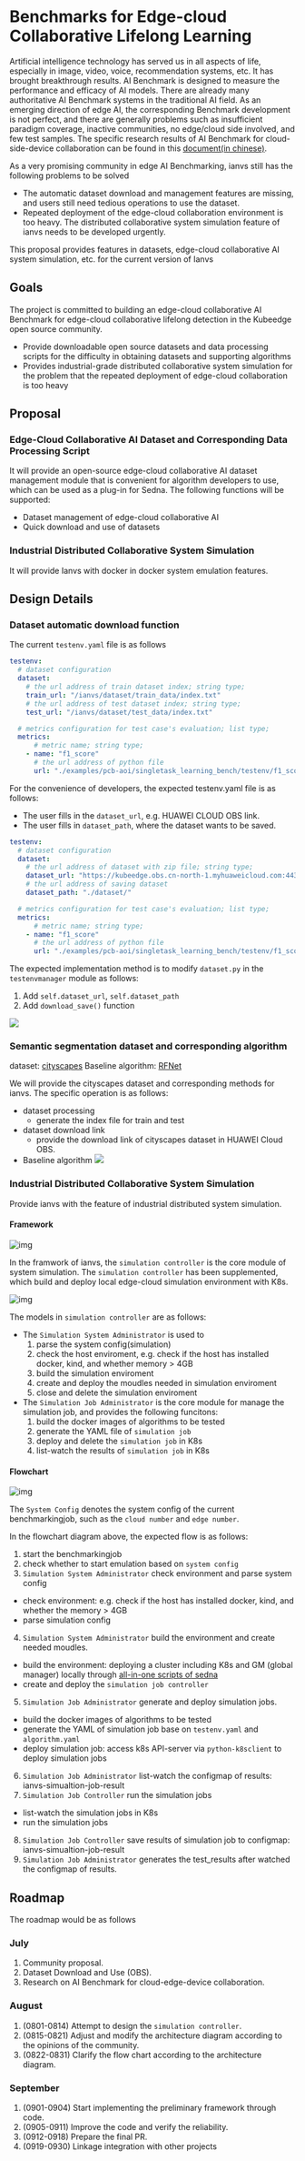 # Benchmarks for Edge-cloud Collaborative Lifelong Learning

Artificial intelligence technology has served us in all aspects of life, especially in image, video, voice, recommendation systems, etc. It has brought breakthrough results. AI Benchmark is designed to measure the performance and efficacy of AI models. There are already many authoritative AI Benchmark systems in the traditional AI field. As an emerging direction of edge AI, the corresponding Benchmark development is not perfect, and there are generally problems such as insufficient paradigm coverage, inactive communities, no edge/cloud side involved, and few test samples.
The specific research results of AI Benchmark for cloud-side-device collaboration can be found in this [document(in chinese)](https://github.com/iszhyang/AI-Benchmark-for-Cloud-Edge-Device).

As a very promising community in edge AI Benchmarking, ianvs still has the following problems to be solved

- The automatic dataset download and management features are missing, and users still need tedious operations to use the dataset.
- Repeated deployment of the edge-cloud collaboration environment is too heavy. The distributed collaborative system simulation feature of ianvs needs to be developed urgently.

This proposal provides features in datasets, edge-cloud collaborative AI system simulation, etc. for the current version of Ianvs

## Goals

The project is committed to building an edge-cloud collaborative AI Benchmark for edge-cloud collaborative lifelong detection in the Kubeedge open source community.

- Provide downloadable open source datasets and data processing scripts for the difficulty in obtaining datasets and supporting algorithms
- Provides industrial-grade distributed collaborative system simulation for the problem that the repeated deployment of edge-cloud collaboration is too heavy

## Proposal

### Edge-Cloud Collaborative AI Dataset and Corresponding Data Processing Script

It will provide an open-source edge-cloud collaborative AI dataset management module that is convenient for algorithm developers to use, which can be used as a plug-in for Sedna. The following functions will be supported:

- Dataset management of edge-cloud collaborative AI
- Quick download and use of datasets

### Industrial Distributed Collaborative System Simulation

It will provide Ianvs with docker in docker system emulation features.

## Design Details

### Dataset automatic download function

The current `testenv.yaml` file is as follows

```yaml
testenv:
  # dataset configuration
  dataset:
    # the url address of train dataset index; string type;
    train_url: "/ianvs/dataset/train_data/index.txt"
    # the url address of test dataset index; string type;
    test_url: "/ianvs/dataset/test_data/index.txt"

  # metrics configuration for test case's evaluation; list type;
  metrics:
      # metric name; string type;
    - name: "f1_score"
      # the url address of python file
      url: "./examples/pcb-aoi/singletask_learning_bench/testenv/f1_score.py"
```

For the convenience of developers, the expected testenv.yaml file is as follows:

- The user fills in the `dataset_url`, e.g. HUAWEI CLOUD OBS link.
- The user fills in `dataset_path`, where the dataset wants to be saved.

```yaml
testenv:
  # dataset configuration
  dataset:
    # the url address of dataset with zip file; string type;
    dataset_url: "https://kubeedge.obs.cn-north-1.myhuaweicloud.com:443/ianvs/pcb-aoi/dataset.zip"
    # the url address of saving dataset
    dataset_path: "./dataset/"

  # metrics configuration for test case's evaluation; list type;
  metrics:
      # metric name; string type;
    - name: "f1_score"
      # the url address of python file
      url: "./examples/pcb-aoi/singletask_learning_bench/testenv/f1_score.py"
```

The expected implementation method is to modify `dataset.py` in the `testenvmanager` module as follows:

1. Add `self.dataset_url`, `self.dataset_path`
2. Add `download_save()` function

![](images/dataset-download.png)

### Semantic segmentation dataset and corresponding algorithm

dataset: [cityscapes](https://www.cityscapes-dataset.com)
Baseline algorithm: [RFNet](https://github.com/AHupuJR/RFNet)

We will provide the cityscapes dataset and corresponding methods for ianvs. The specific operation is as follows:

- dataset processing
  - generate the index file for train and test
- dataset download link
  - provide the download link of cityscapes dataset in HUAWEI Cloud OBS.
- Baseline algorithm
  ![](images/rfnet.png)

### Industrial Distributed Collaborative System Simulation

Provide ianvs with the feature of industrial distributed system simulation.

#### Framework

![img](images/simulation_framework.jpg)

In the framwork of ianvs, the `simulation controller` is the core module of system simulation. The `simulation controller` has been supplemented, which build and deploy local edge-cloud simulation environment with K8s.

![img](images/simulation_controller.jpg)

The models in `simulation controller` are as follows:

- The `Simulation System Administrator` is used to
  1. parse the system config(simulation)
  2. check the host enviroment, e.g. check if the host has installed docker, kind, and whether memory > 4GB
  3. build the simulation enviroment
  4. create and deploy the moudles needed in simulation enviroment
  5. close and delete the simulation enviroment
- The `Simulation Job Administrator` is the core module for manage the simulation job, and provides the following funcitons:
  1. build the docker images of algorithms to be tested
  2. generate the YAML file of `simulation job`
  3. deploy and delete the `simulation job` in K8s
  4. list-watch the results of `simulation job` in K8s

#### Flowchart

![img](images/simulation_dataflow.jpg)

The `System Config` denotes the system config of the current benchmarkingjob, such as the `cloud number` and `edge number`.

In the flowchart diagram above, the expected flow is as follows:

1. start the benchmarkingjob
2. check whether to start emulation based on `system config`
3. `Simulation System Administrator` check environment and parse system config

  - check environment: e.g. check if the host has installed docker, kind, and whether the memory > 4GB
  - parse simulation config

4. `Simulation System Administrator` build the environment and create needed moudles.
  - build the environment: deploying a cluster including K8s and GM (global manager) locally through [all-in-one scripts of sedna](https://github.com/kubeedge/sedna/blob/527c574a60d0ae87b0436f9a8b38cf84fb6dab21/docs/setup/all-in-one.md)
  - create and deploy the `simulation job controller`

5. `Simulation Job Administrator` generate and deploy simulation jobs.
  - build the docker images of algorithms to be tested
  - generate the YAML of simulation job base on `testenv.yaml` and `algorithm.yaml`
  - deploy simulation job: access k8s API-server via `python-k8sclient` to deploy simulation jobs
6. `Simulation Job Administrator` list-watch the configmap of results: ianvs-simualtion-job-result
7. `Simulation Job Controller` run the simulation jobs
  - list-watch the simulation jobs in K8s
  - run the simulation jobs
8. `Simulation Job Controller` save results of simulation job to configmap: ianvs-simualtion-job-result
9. `Simulation Job Administrator` generates the test_results after watched the configmap of results.
## Roadmap

The roadmap would be as follows

### July

1. Community proposal.
2. Dataset Download and Use (OBS).
3. Research on AI Benchmark for cloud-edge-device collaboration.

### August

1. (0801-0814) Attempt to design the `simulation controller`.
2. (0815-0821) Adjust and modify the architecture diagram according to the opinions of the community.
3. (0822-0831) Clarify the flow chart according to the architecture diagram.

### September

1. (0901-0904) Start implementing the preliminary framework through code.
2. (0905-0911) Improve the code and verify the reliability.
3. (0912-0918) Prepare the final PR.
4. (0919-0930) Linkage integration with other projects
